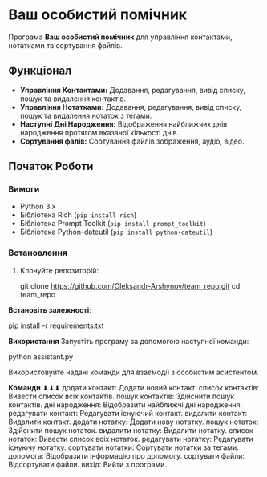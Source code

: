 # Ваш особистий помічник

Програма **Ваш особистий помічник** для управління контактами, нотатками та сортування файлів.

## Функціонал

- **Управління Контактами:** Додавання, редагування, вивід списку, пошук та видалення контактів.
- **Управління Нотатками:** Додавання, редагування, вивід списку, пошук та видалення нотаток з тегами.
- **Наступні Дні Народження:** Відображення найближчих днів народження протягом вказаної кількості днів.
- **Сортування фалів:** Сортування файлів зображення, аудіо, відео.

## Початок Роботи

### Вимоги

- Python 3.x
- Бібліотека Rich (`pip install rich`)
- Бібліотека Prompt Toolkit (`pip install prompt_toolkit`)
- Бібліотека Python-dateutil (`pip install python-dateutil`)

### Встановлення

1. Клонуйте репозиторій:

   git clone https://github.com/Oleksandr-Arshynov/team_repo.git
   cd team_repo

**Встановіть залежності**:

pip install -r requirements.txt

**Використання**
Запустіть програму за допомогою наступної команди:

python assistant.py

Використовуйте надані команди для взаємодії з особистим асистентом.

**Команди**
⬇︎⬇︎⬇︎
додати контакт: Додати новий контакт.
список контактів: Вивести список всіх контактів.
пошук контактів: Здійснити пошук контактів.
дні народження: Відобразити найближчі дні народження.
редагувати контакт: Редагувати існуючий контакт.
видалити контакт: Видалити контакт.
додати нотатку: Додати нову нотатку.
пошук нотаток: Здійснити пошук нотаток.
видалити нотатку: Видалити нотатку.
список нотаток: Вивести список всіх нотаток.
редагувати нотатку: Редагувати існуючу нотатку.
сортувати нотатки: Сортувати нотатки за тегами.
допомога: Відобразити інформацію про допомогу.
сортувати файли: Відсортувати файли.
вихід: Вийти з програми.
